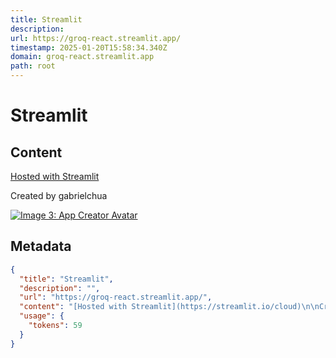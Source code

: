```yaml
---
title: Streamlit
description: 
url: https://groq-react.streamlit.app/
timestamp: 2025-01-20T15:58:34.340Z
domain: groq-react.streamlit.app
path: root
---
```


# Streamlit



## Content

[Hosted with Streamlit](https://streamlit.io/cloud)

Created by gabrielchua

[![Image 3: App Creator Avatar](https://avatars.githubusercontent.com/u/34762009?v=4)](https://share.streamlit.io/user/gabrielchua)

## Metadata

```json
{
  "title": "Streamlit",
  "description": "",
  "url": "https://groq-react.streamlit.app/",
  "content": "[Hosted with Streamlit](https://streamlit.io/cloud)\n\nCreated by gabrielchua\n\n[![Image 3: App Creator Avatar](https://avatars.githubusercontent.com/u/34762009?v=4)](https://share.streamlit.io/user/gabrielchua)",
  "usage": {
    "tokens": 59
  }
}
```
